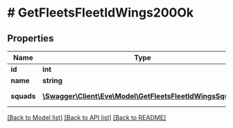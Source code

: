 # # GetFleetsFleetIdWings200Ok

## Properties

Name | Type | Description | Notes
------------ | ------------- | ------------- | -------------
**id** | **int** | id integer |
**name** | **string** | name string |
**squads** | [**\Swagger\Client\Eve\Model\GetFleetsFleetIdWingsSquad[]**](GetFleetsFleetIdWingsSquad.md) | squads array |

[[Back to Model list]](../../README.md#models) [[Back to API list]](../../README.md#endpoints) [[Back to README]](../../README.md)
